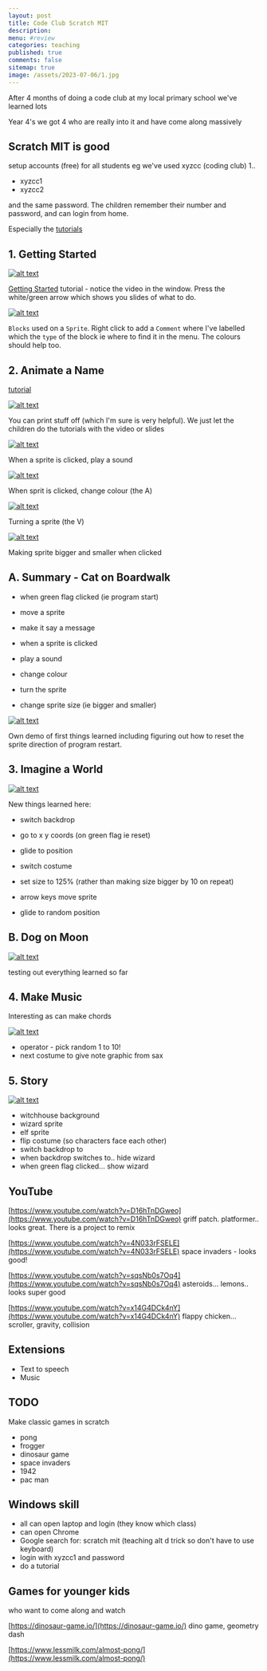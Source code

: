 ```yaml
---
layout: post
title: Code Club Scratch MIT
description: 
menu: #review
categories: teaching
published: true 
comments: false     
sitemap: true
image: /assets/2023-07-06/1.jpg
---
```


<!-- [![alt text](/assets/2023-07-06/1.jpg "email")](/assets/2023-07-06/1.jpg) -->

After 4 months of doing a code club at my local primary school we've learned lots


Year 4's we got 4 who are really into it and have come along massively

## Scratch MIT is good

setup accounts (free) for all students eg we've used xyzcc (coding club) 1.. 

- xyzcc1
- xyzcc2

and the same password. The children remember their number and password, and can login from home.


Especially the [tutorials](https://scratch.mit.edu/projects/editor/?tutorial=all)

## 1. Getting Started

[![alt text](/assets/2023-07-06/1.jpg "email")](/assets/2023-07-06/1.jpg)

[Getting Started](https://scratch.mit.edu/projects/editor/?tutorial=all) tutorial - notice the video in the window. Press the white/green arrow which shows you slides of what to do.

[![alt text](/assets/2023-07-06/3.jpg "email")](/assets/2023-07-06/3.jpg)

`Blocks` used on a `Sprite`. Right click to add a `Comment` where I've labelled which the `type` of the block ie where to find it in the menu. The colours should help too.

## 2. Animate a Name

[tutorial](https://scratch.mit.edu/projects/872470361/editor)

[![alt text](/assets/2023-07-06/2.jpg "email")](/assets/2023-07-06/2.jpg)

You can print stuff off (which I'm sure is very helpful). We just let the children do the tutorials with the video or slides 


[![alt text](/assets/2023-07-06/4.jpg "email")](/assets/2023-07-06/4.jpg)

When a sprite is clicked, play a sound

[![alt text](/assets/2023-07-06/5.jpg "email")](/assets/2023-07-06/5.jpg)

When sprit is clicked, change colour (the A)

[![alt text](/assets/2023-07-06/6.jpg "email")](/assets/2023-07-06/6.jpg)

Turning a sprite (the V)

[![alt text](/assets/2023-07-06/7.jpg "email")](/assets/2023-07-06/7.jpg)

Making sprite bigger and smaller when clicked


## A. Summary - Cat on Boardwalk

- when green flag clicked (ie program start)
- move a sprite
- make it say a message

- when a sprite is clicked
- play a sound
- change colour
- turn the sprite
- change sprite size (ie bigger and smaller) 


[![alt text](/assets/2023-07-06/8.jpg "email")](/assets/2023-07-06/8.jpg)

Own demo of first things learned including figuring out how to reset the sprite direction of program restart.


## 3. Imagine a World

[![alt text](/assets/2023-07-06/9.jpg "email")](/assets/2023-07-06/9.jpg)

New things learned here:

- switch backdrop
- go to x y coords (on green flag ie reset)
- glide to position

- switch costume
- set size to 125% (rather than making size bigger by 10 on repeat)
- arrow keys move sprite

- glide to random position

## B. Dog on Moon

[![alt text](/assets/2023-07-06/10.jpg "email")](/assets/2023-07-06/10.jpg)

testing out everything learned so far


## 4. Make Music

Interesting as can make chords

[![alt text](/assets/2023-07-06/11.jpg "email")](/assets/2023-07-06/11.jpg)

- operator - pick random 1 to 10!
- next costume to give note graphic from sax

## 5. Story

[![alt text](/assets/2023-07-06/12.jpg "email")](/assets/2023-07-06/12.jpg)

- witchhouse background
- wizard sprite
- elf sprite
- flip costume (so characters face each other)
- switch backdrop to
- when backdrop switches to.. hide wizard
- when green flag clicked... show wizard

## YouTube

[https://www.youtube.com/watch?v=D16hTnDGweo](https://www.youtube.com/watch?v=D16hTnDGweo) griff patch. platformer.. looks great. There is a project to remix

[https://www.youtube.com/watch?v=4N033rFSELE](https://www.youtube.com/watch?v=4N033rFSELE) space invaders - looks good!

[https://www.youtube.com/watch?v=sqsNb0s7Oq4](https://www.youtube.com/watch?v=sqsNb0s7Oq4) asteroids... lemons.. looks super good


[https://www.youtube.com/watch?v=x14G4DCk4nY](https://www.youtube.com/watch?v=x14G4DCk4nY) flappy chicken... scroller, gravity, collision


## Extensions

- Text to speech
- Music

## TODO

Make classic games in scratch

- pong
- frogger
- dinosaur game
- space invaders
- 1942
- pac man

## Windows skill

- all can open laptop and login (they know which class)
- can open Chrome
- Google search for: scratch mit (teaching alt d trick so don't have to use keyboard)
- login with xyzcc1 and password
- do a tutorial


## Games for younger kids

who want to come along and watch

[https://dinosaur-game.io/](https://dinosaur-game.io/) dino game, geometry dash

[https://www.lessmilk.com/almost-pong/](https://www.lessmilk.com/almost-pong/)
